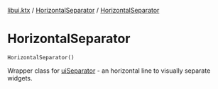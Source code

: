 [libui.ktx](../README.md) / [HorizontalSeparator](README.md) / [HorizontalSeparator](-horizontal-separator.md)

# HorizontalSeparator

`HorizontalSeparator()`

Wrapper class for [uiSeparator](../../libui/ui-separator.md) - an horizontal line to visually separate widgets.
